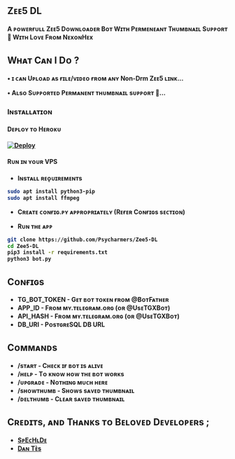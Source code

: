 
## Zᴇᴇ5 DL
<b>A ᴘᴏᴡᴇʀғᴜʟʟ Zᴇᴇ5 Dᴏᴡɴʟᴏᴀᴅᴇʀ Bᴏᴛ Wɪᴛʜ Pᴇʀᴍᴇɴᴇᴀɴᴛ Tʜᴜᴍʙɴᴀɪʟ Sᴜᴘᴘᴏʀᴛ 💯 Wɪᴛʜ Lᴏᴠᴇ Fʀᴏᴍ NᴇxᴏɴHᴇx<b>

## **Wʜᴀᴛ Cᴀɴ I Dᴏ ?**

• ɪ ᴄᴀɴ Uᴘʟᴏᴀᴅ ᴀs ғɪʟᴇ/ᴠɪᴅᴇᴏ ғʀᴏᴍ ᴀɴʏ 
  Non-Drm Zᴇᴇ5 ʟɪɴᴋ...

• Aʟsᴏ Sᴜᴘᴘᴏʀᴛᴇᴅ Pᴇʀᴍᴀɴᴇɴᴛ ᴛʜᴜᴍʙɴᴀɪʟ sᴜᴘᴘᴏʀᴛ 💯...

### Iɴsᴛᴀʟʟᴀᴛɪᴏɴ


#### Dᴇᴘʟᴏʏ ᴛᴏ Hᴇʀᴏᴋᴜ

[![Deploy](https://www.herokucdn.com/deploy/button.svg)](https://www.heroku.com/deploy?template=https://github.com/TrojazHex/Zee5-Downloader)

#### Rᴜɴ ɪɴ ʏᴏᴜʀ VPS

* Iɴsᴛᴀʟʟ ʀᴇᴏ̨ᴜɪʀᴇᴍᴇɴᴛs


```sh
sudo apt install python3-pip
sudo apt install ffmpeg
```

* Cʀᴇᴀᴛᴇ ᴄᴏɴғɪɢ.ᴘʏ ᴀᴘᴘʀᴏᴘʀɪᴀᴛᴇʟʏ (Rᴇғᴇʀ Cᴏɴғɪɢs sᴇᴄᴛɪᴏɴ)

* Rᴜɴ ᴛʜᴇ ᴀᴘᴘ

```sh
git clone https://github.com/Psycharmers/Zee5-DL
cd Zee5-DL
pip3 install -r requirements.txt
python3 bot.py
```

## Cᴏɴғɪɢs

* TG_BOT_TOKEN  - Gᴇᴛ ʙᴏᴛ ᴛᴏᴋᴇɴ ғʀᴏᴍ @BᴏᴛFᴀᴛʜᴇʀ
* APP_ID        - Fʀᴏᴍ ᴍʏ.ᴛᴇʟᴇɢʀᴀᴍ.ᴏʀɢ (ᴏʀ @UsᴇTGXBᴏᴛ)
* API_HASH      - Fʀᴏᴍ ᴍʏ.ᴛᴇʟᴇɢʀᴀᴍ.ᴏʀɢ (ᴏʀ @UsᴇTGXBᴏᴛ)
* DB_URI        - PᴏsᴛɢʀᴇSQL DB URL

## Cᴏᴍᴍᴀɴᴅs

* /sᴛᴀʀᴛ             - Cʜᴇᴄᴋ ɪғ ʙᴏᴛ ɪs ᴀʟɪᴠᴇ
* /ʜᴇʟᴘ              - Tᴏ ᴋɴᴏᴡ ʜᴏᴡ ᴛʜᴇ ʙᴏᴛ ᴡᴏʀᴋs
* /ᴜᴘɢʀᴀᴅᴇ           - Nᴏᴛʜɪɴɢ ᴍᴜᴄʜ ʜᴇʀᴇ
* /sʜᴏᴡᴛʜᴜᴍʙ         - Sʜᴏᴡs sᴀᴠᴇᴅ ᴛʜᴜᴍʙɴᴀɪʟ
* /ᴅᴇʟᴛʜᴜᴍʙ          - Cʟᴇᴀʀ sᴀᴠᴇᴅ ᴛʜᴜᴍʙɴᴀɪʟ


## Cʀᴇᴅɪᴛs, ᴀɴᴅ Tʜᴀɴᴋs ᴛᴏ Bᴇʟᴏᴠᴇᴅ Dᴇᴠᴇʟᴏᴘᴇʀs ;

* [SᴘEᴄHʟDᴇ](ʜᴛᴛᴘs://ᴛᴇʟᴇɢʀᴀᴍ.ᴅᴏɢ/SᴘEᴄHʟDᴇ) 
* [Dᴀɴ Tᴇ̀s](ʜᴛᴛᴘs://ᴛᴇʟᴇɢʀᴀᴍ.ᴅᴏɢ/ʜᴀsᴋᴇʟʟ)
